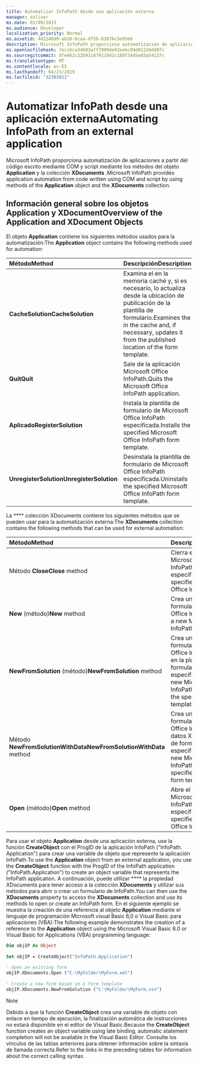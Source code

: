 ```yaml
---
title: Automatizar InfoPath desde una aplicación externa
manager: soliver
ms.date: 03/09/2015
ms.audience: Developer
localization_priority: Normal
ms.assetid: 4d2248d9-ab20-bcaa-d75b-62876c5e95eb
description: Microsoft InfoPath proporciona automatización de aplicaciones a partir del código escrito mediante COM y script mediante los métodos del objeto Application y la colección XDocuments.
ms.openlocfilehash: 7eccbca34b93aff7909de92eebc04d012d4dd97c
ms.sourcegitcommit: 8fe462c32b91c87911942c188f3445e85a54137c
ms.translationtype: MT
ms.contentlocale: es-ES
ms.lasthandoff: 04/23/2019
ms.locfileid: "32303811"
---
```

# <a name="automating-infopath-from-an-external-application"></a><span data-ttu-id="b0f60-103">Automatizar InfoPath desde una aplicación externa</span><span class="sxs-lookup"><span data-stu-id="b0f60-103">Automating InfoPath from an external application</span></span>

<span data-ttu-id="b0f60-104">Microsoft InfoPath proporciona automatización de aplicaciones a partir del código escrito mediante COM y script mediante los métodos del objeto **Application** y la colección **XDocuments** .</span><span class="sxs-lookup"><span data-stu-id="b0f60-104">Microsoft InfoPath provides application automation from code written using COM and script by using methods of the **Application** object and the **XDocuments** collection.</span></span> 
  
## <a name="overview-of-the-application-and-xdocument-objects"></a><span data-ttu-id="b0f60-105">Información general sobre los objetos Application y XDocument</span><span class="sxs-lookup"><span data-stu-id="b0f60-105">Overview of the Application and XDocument Objects</span></span>

<span data-ttu-id="b0f60-106">El objeto **Application** contiene los siguientes métodos usados para la automatización:</span><span class="sxs-lookup"><span data-stu-id="b0f60-106">The **Application** object contains the following methods used for automation:</span></span> 
  
|<span data-ttu-id="b0f60-107">**Método**</span><span class="sxs-lookup"><span data-stu-id="b0f60-107">**Method**</span></span>|<span data-ttu-id="b0f60-108">**Descripción**</span><span class="sxs-lookup"><span data-stu-id="b0f60-108">**Description**</span></span>|
|:-----|:-----|
|<span data-ttu-id="b0f60-109">**CacheSolution**</span><span class="sxs-lookup"><span data-stu-id="b0f60-109">**CacheSolution**</span></span> <br/> |<span data-ttu-id="b0f60-110">Examina el en la memoria caché y, si es necesario, lo actualiza desde la ubicación de publicación de la plantilla de formulario.</span><span class="sxs-lookup"><span data-stu-id="b0f60-110">Examines the in the cache and, if necessary, updates it from the published location of the form template.</span></span>  <br/> |
|<span data-ttu-id="b0f60-111">**Quit**</span><span class="sxs-lookup"><span data-stu-id="b0f60-111">**Quit**</span></span> <br/> |<span data-ttu-id="b0f60-112">Sale de la aplicación Microsoft Office InfoPath.</span><span class="sxs-lookup"><span data-stu-id="b0f60-112">Quits the Microsoft Office InfoPath application.</span></span>  <br/> |
|<span data-ttu-id="b0f60-113">**Aplicado**</span><span class="sxs-lookup"><span data-stu-id="b0f60-113">**RegisterSolution**</span></span> <br/> |<span data-ttu-id="b0f60-114">Instala la plantilla de formulario de Microsoft Office InfoPath especificada.</span><span class="sxs-lookup"><span data-stu-id="b0f60-114">Installs the specified Microsoft Office InfoPath form template.</span></span>  <br/> |
|<span data-ttu-id="b0f60-115">**UnregisterSolution**</span><span class="sxs-lookup"><span data-stu-id="b0f60-115">**UnregisterSolution**</span></span> <br/> |<span data-ttu-id="b0f60-116">Desinstala la plantilla de formulario de Microsoft Office InfoPath especificada.</span><span class="sxs-lookup"><span data-stu-id="b0f60-116">Uninstalls the specified Microsoft Office InfoPath form template.</span></span>  <br/> |
   
<span data-ttu-id="b0f60-117">La \*\*\*\* colección XDocuments contiene los siguientes métodos que se pueden usar para la automatización externa:</span><span class="sxs-lookup"><span data-stu-id="b0f60-117">The **XDocuments** collection contains the following methods that can be used for external automation:</span></span> 
  
|<span data-ttu-id="b0f60-118">**Método**</span><span class="sxs-lookup"><span data-stu-id="b0f60-118">**Method**</span></span>|<span data-ttu-id="b0f60-119">**Descripción**</span><span class="sxs-lookup"><span data-stu-id="b0f60-119">**Description**</span></span>|
|:-----|:-----|
|<span data-ttu-id="b0f60-120">Método **Close**</span><span class="sxs-lookup"><span data-stu-id="b0f60-120">**Close** method</span></span>  <br/> |<span data-ttu-id="b0f60-121">Cierra el formulario de Microsoft Office InfoPath especificado.</span><span class="sxs-lookup"><span data-stu-id="b0f60-121">Closes the specified Microsoft Office InfoPath form.</span></span>  <br/> |
|<span data-ttu-id="b0f60-122">**New** (método)</span><span class="sxs-lookup"><span data-stu-id="b0f60-122">**New** method</span></span>  <br/> |<span data-ttu-id="b0f60-123">Crea un nuevo formulario de Microsoft Office InfoPath.</span><span class="sxs-lookup"><span data-stu-id="b0f60-123">Creates a new Microsoft Office InfoPath form.</span></span>  <br/> |
|<span data-ttu-id="b0f60-124">**NewFromSolution** (método)</span><span class="sxs-lookup"><span data-stu-id="b0f60-124">**NewFromSolution** method</span></span>  <br/> |<span data-ttu-id="b0f60-125">Crea un nuevo formulario de Microsoft Office InfoPath basado en la plantilla de formulario especificada.</span><span class="sxs-lookup"><span data-stu-id="b0f60-125">Creates a new Microsoft Office InfoPath form based on the specified form template.</span></span>  <br/> |
|<span data-ttu-id="b0f60-126">Método **NewFromSolutionWithData**</span><span class="sxs-lookup"><span data-stu-id="b0f60-126">**NewFromSolutionWithData** method</span></span>  <br/> |<span data-ttu-id="b0f60-127">Crea un nuevo formulario de Microsoft Office InfoPath con los datos XML y la plantilla de formulario especificados.</span><span class="sxs-lookup"><span data-stu-id="b0f60-127">Creates a new Microsoft Office InfoPath form using the specified XML data and form template.</span></span>  <br/> |
|<span data-ttu-id="b0f60-128">**Open** (método)</span><span class="sxs-lookup"><span data-stu-id="b0f60-128">**Open** method</span></span>  <br/> |<span data-ttu-id="b0f60-129">Abre el formulario de Microsoft Office InfoPath especificado.</span><span class="sxs-lookup"><span data-stu-id="b0f60-129">Opens the specified Microsoft Office InfoPath form.</span></span>  <br/> |
   
<span data-ttu-id="b0f60-130">Para usar el objeto **Application** desde una aplicación externa, use la función **CreateObject** con el ProgID de la aplicación InfoPath ("InfoPath. Application") para crear una variable de objeto que represente la aplicación InfoPath.</span><span class="sxs-lookup"><span data-stu-id="b0f60-130">To use the **Application** object from an external application, you use the **CreateObject** function with the ProgID of the InfoPath application ("InfoPath.Application") to create an object variable that represents the InfoPath application.</span></span> <span data-ttu-id="b0f60-131">A continuación, puede utilizar \*\*\*\* la propiedad XDocuments para tener acceso a la colección **XDocuments** y utilizar sus métodos para abrir o crear un formulario de InfoPath.</span><span class="sxs-lookup"><span data-stu-id="b0f60-131">You can then use the **XDocuments** property to access the **XDocuments** collection and use its methods to open or create an InfoPath form.</span></span> <span data-ttu-id="b0f60-132">En el siguiente ejemplo se muestra la creación de una referencia al objeto **Application** mediante el lenguaje de programación Microsoft visual Basic 6,0 o Visual Basic para aplicaciones (VBA):</span><span class="sxs-lookup"><span data-stu-id="b0f60-132">The following example demonstrates the creation of a reference to the **Application** object using the Microsoft Visual Basic 6.0 or Visual Basic for Applications (VBA) programming language:</span></span> 
  
```vb
Dim objIP As Object 
 
Set objIP = CreateObject("InfoPath.Application") 
 
' Open an existing form 
objIP.XDocuments.Open ("C:\MyFolder\MyForm.xml") 
 
' Create a new form based on a form template 
objIP.XDocuments.NewFromSolution ("C:\MyFolder\MyForm.xsn") 

```

> [!NOTE]
> <span data-ttu-id="b0f60-133">Debido a que la función **CreateObject** crea una variable de objeto con enlace en tiempo de ejecución, la finalización automática de instrucciones no estará disponible en el editor de Visual Basic.</span><span class="sxs-lookup"><span data-stu-id="b0f60-133">Because the **CreateObject** function creates an object variable using late binding, automatic statement completion will not be available in the Visual Basic Editor.</span></span> <span data-ttu-id="b0f60-134">Consulte los vínculos de las tablas anteriores para obtener información sobre la sintaxis de llamada correcta.</span><span class="sxs-lookup"><span data-stu-id="b0f60-134">Refer to the links in the preceding tables for information about the correct calling syntax.</span></span> 
  

